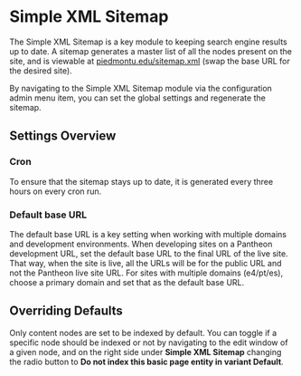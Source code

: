 # Simple XML Sitemap
The Simple XML Sitemap is a key module to keeping search engine results up to date. A sitemap generates a master list of all the nodes present on the site, and is viewable at [piedmontu.edu/sitemap.xml](https://piedmontu.edu/sitemap.xml) (swap the base URL for the desired site).

By navigating to the Simple XML Sitemap module via the configuration admin menu item, you can set the global settings and regenerate the sitemap.

## Settings Overview
### Cron
To ensure that the sitemap stays up to date, it is generated every three hours on every cron run.

### Default base URL
The default base URL is a key setting when working with multiple domains and development environments. When developing sites on a Pantheon development URL, set the default base URL to the final URL of the live site. That way, when the site is live, all the URLs will be for the public URL and not the Pantheon live site URL. For sites with multiple domains (e4/pt/es), choose a primary domain and set that as the default base URL.

## Overriding Defaults
Only content nodes are set to be indexed by default. You can toggle if a specific node should be indexed or not by navigating to the edit window of a given node, and on the right side under **Simple XML Sitemap** changing the radio button to **Do not index this basic page entity in variant Default**.